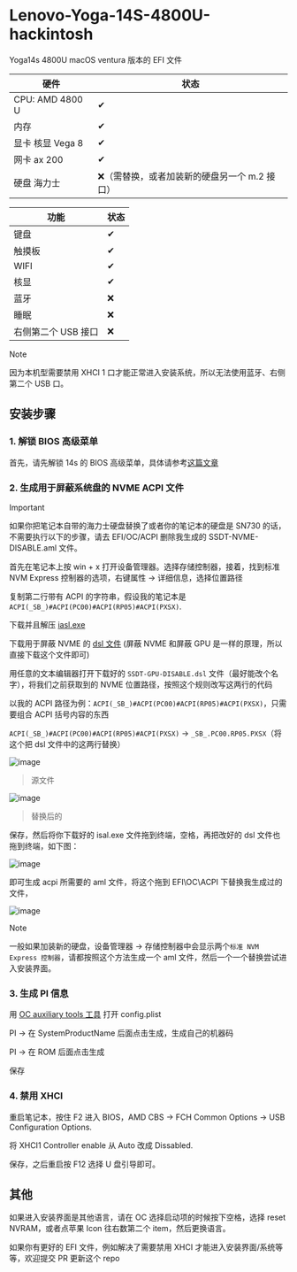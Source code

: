 # Lenovo-Yoga-14S-4800U-hackintosh

Yoga14s 4800U macOS ventura 版本的 EFI 文件

|硬件 | 状态|
|----|-----|
|CPU: AMD 4800 U| ✔ |
|内存| ✔ |
|显卡 核显 Vega 8| ✔ |
|网卡 ax 200 | ✔ |
|硬盘 海力士 | ❌（需替换，或者加装新的硬盘另一个 m.2 接口） |


|功能 | 状态|
|----|-----|
|键盘|✔|
|触摸板|✔|
|WIFI|✔|
|核显|✔|
|蓝牙|❌|
|睡眠|❌|
|右侧第二个 USB 接口|❌|

> [!NOTE]
> 因为本机型需要禁用 XHCI 1 口才能正常进入安装系统，所以无法使用蓝牙、右侧第二个 USB 口。


## 安装步骤

### 1. 解锁 BIOS 高级菜单

首先，请先解锁 14s 的 BIOS 高级菜单，具体请参考[这篇文章](https://zhuanlan.zhihu.com/p/184982689)

### 2. 生成用于屏蔽系统盘的 NVME ACPI 文件

> [!Important]
> 如果你把笔记本自带的海力士硬盘替换了或者你的笔记本的硬盘是 SN730 的话，不需要执行以下的步骤，请去 EFI/OC/ACPI 删除我生成的 SSDT-NVME-DISABLE.aml 文件。

首先在笔记本上按 win + x 打开设备管理器。选择存储控制器，接着，找到标准 NVM Express 控制器的选项，右键属性 -> 详细信息，选择位置路径

复制第二行带有 ACPI 的字符串，假设我的笔记本是 `ACPI(_SB_)#ACPI(PC00)#ACPI(RP05)#ACPI(PXSX)`.

下载并且解压 [iasl.exe](https://www.intel.com/content/www/us/en/download/774881/acpi-component-architecture-downloads-windows-binary-tools.html)

下载用于屏蔽 NVME 的 [dsl 文件](https://github.com/dortania/Getting-Started-With-ACPI/blob/master/extra-files/decompiled/SSDT-GPU-DISABLE.dsl.zip) (屏蔽 NVME 和屏蔽 GPU 是一样的原理，所以直接下载这个文件即可)

用任意的文本编辑器打开下载好的 `SSDT-GPU-DISABLE.dsl` 文件（最好能改个名字），将我们之前获取到的 NVME 位置路径，按照这个规则改写这两行的代码

以我的 ACPI 路径为例：`ACPI(_SB_)#ACPI(PC00)#ACPI(RP05)#ACPI(PXSX)`，只需要组合 ACPI 括号内容的东西

`ACPI(_SB_)#ACPI(PC00)#ACPI(RP05)#ACPI(PXSX)` -> `_SB_.PC00.RP05.PXSX`（将这个把 dsl 文件中的这两行替换）

![image](https://github.com/whitescent/Lenovo-Yoga-14S-4800U-hackintosh/assets/31311826/e2286ef7-b9f6-4e7d-9d45-ddcb203f8d8d)
> 源文件

![image](https://github.com/whitescent/Lenovo-Yoga-14S-4800U-hackintosh/assets/31311826/28f76f4d-f05c-4086-89bc-42e7f5ad95f5)
> 替换后的

保存，然后将你下载好的 isal.exe 文件拖到终端，空格，再把改好的 dsl 文件也拖到终端，如下图：

![image](https://github.com/whitescent/Lenovo-Yoga-14S-4800U-hackintosh/assets/31311826/bc6599d2-130c-4efb-941c-3a148e29754b)

即可生成 acpi 所需要的 aml 文件，将这个拖到 EFI\OC\ACPI 下替换我生成过的文件，

![image](https://github.com/whitescent/Lenovo-Yoga-14S-4800U-hackintosh/assets/31311826/2e198e4e-0923-4689-a4fb-42d4841be4fa)

> [!Note]
> 一般如果加装新的硬盘，设备管理器 -> 存储控制器中会显示两个`标准 NVM Express 控制器`，请都按照这个方法生成一个 aml 文件，然后一个一个替换尝试进入安装界面。

### 3. 生成 PI 信息

用 [OC auxiliary tools 工具](https://github.com/ic005k/OCAuxiliaryTools) 打开 config.plist

PI -> 在 SystemProductName 后面点击生成，生成自己的机器码

PI -> 在 ROM 后面点击生成

保存

### 4. 禁用 XHCI

重启笔记本，按住 F2 进入 BIOS，AMD CBS -> FCH Common Options -> USB Configuration Options.

将 XHCI1 Controller enable 从 Auto 改成 Dissabled.

保存，之后重启按 F12 选择 U 盘引导即可。


## 其他

如果进入安装界面是其他语言，请在 OC 选择启动项的时候按下空格，选择 reset NVRAM，或者点苹果 Icon 往右数第二个 item，然后更换语言。

如果你有更好的 EFI 文件，例如解决了需要禁用 XHCI 才能进入安装界面/系统等等，欢迎提交 PR 更新这个 repo
